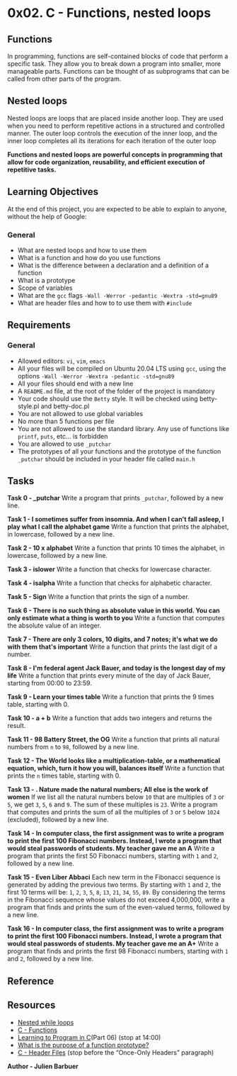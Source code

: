 # 0x02. C - Functions, nested loops

## Functions
In programming, functions are self-contained blocks of code that perform a specific task. They allow you to break down a program into smaller, more manageable parts. Functions can be thought of as subprograms that can be called from other parts of the program.


## Nested loops
Nested loops are loops that are placed inside another loop. They are used when you need to perform repetitive actions in a structured and controlled manner. The outer loop controls the execution of the inner loop, and the inner loop completes all its iterations for each iteration of the outer loop

**Functions and nested loops are powerful concepts in programming that allow for code organization, reusability, and efficient execution of repetitive tasks.**

## Learning Objectives
At the end of this project, you are expected to be able to explain to anyone, without the help of Google:

### General

 - What are nested loops and how to use them
 - What is a function and how do you use functions
 - What is the difference between a declaration and a definition of a function
 - What is a prototype
 - Scope of variables
 - What are the `gcc` flags `-Wall -Werror -pedantic -Wextra -std=gnu89`
 - What are header files and how to to use them with `#include`

## Requirements

### General
 - Allowed editors: `vi`, `vim`, `emacs`
 - All your files will be compiled on Ubuntu 20.04 LTS using `gcc`, using the options `-Wall -Werror -Wextra -pedantic -std=gnu89`
 - All your files should end with a new line
 - A `README.md` file, at the root of the folder of the project is mandatory
 - Your code should use the `Betty` style. It will be checked using betty-style.pl and betty-doc.pl
 - You are not allowed to use global variables
 - No more than 5 functions per file
 - You are not allowed to use the standard library. Any use of functions like `printf`, `puts`, etc… is forbidden
 - You are allowed to use `_putchar`
 - The prototypes of all your functions and the prototype of the function `_putchar` should be included in your header file called `main.h`

## Tasks

**Task 0 - _putchar**
Write a program that prints `_putchar`, followed by a new line.

**Task 1 - I sometimes suffer from insomnia. And when I can't fall asleep, I play what I call the alphabet game**
Write a function that prints the alphabet, in lowercase, followed by a new line.

**Task 2 - 10 x alphabet**
Write a function that prints 10 times the alphabet, in lowercase, followed by a new line.

**Task 3 - islower**
Write a function that checks for lowercase character.

**Task 4 - isalpha**
Write a function that checks for alphabetic character.

**Task 5 - Sign**
Write a function that prints the sign of a number.

**Task 6 - There is no such thing as absolute value in this world. You can only estimate what a thing is worth to you**
Write a function that computes the absolute value of an integer.

**Task 7 - There are only 3 colors, 10 digits, and 7 notes; it's what we do with them that's important**
Write a function that prints the last digit of a number.

**Task 8 - I'm federal agent Jack Bauer, and today is the longest day of my life**
Write a function that prints every minute of the day of Jack Bauer, starting from 00:00 to 23:59.

**Task 9 -  Learn your times table**
Write a function that prints the 9 times table, starting with 0.

**Task 10 - a + b**
Write a function that adds two integers and returns the result.

**Task 11 -  98 Battery Street, the OG**
Write a function that prints all natural numbers from `n` to `98`, followed by a new line.

**Task 12 - The World looks like a multiplication-table, or a mathematical equation, which, turn it how you will, balances itself**
Write a function that prints the `n` times table, starting with 0.

**Task 13 - . Nature made the natural numbers; All else is the work of women**
If we list all the natural numbers below `10` that are multiples of `3` or `5`, we get `3`, `5`, `6` and `9`. The sum of these multiples is `23`. Write a program that computes and prints the sum of all the multiples of `3` or `5` below `1024` (excluded), followed by a new line.

**Task 14 - In computer class, the first assignment was to write a program to print the first 100 Fibonacci numbers. Instead, I wrote a program that would steal passwords of students. My teacher gave me an A**
Write a program that prints the first 50 Fibonacci numbers, starting with `1` and `2`, followed by a new line.

**Task 15 - Even Liber Abbaci**
Each new term in the Fibonacci sequence is generated by adding the previous two terms. By starting with `1` and `2`, the first 10 terms will be: `1`, `2`, `3`, `5`, `8`, `13`, `21`, `34`, `55`, `89`. By considering the terms in the Fibonacci sequence whose values do not exceed 4,000,000, write a program that finds and prints the sum of the even-valued terms, followed by a new line.

**Task 16 - In computer class, the first assignment was to write a program to print the first 100 Fibonacci numbers. Instead, I wrote a program that would steal passwords of students. My teacher gave me an A+**
Write a program that finds and prints the first 98 Fibonacci numbers, starting with `1` and `2`, followed by a new line.

## Reference
## Resources
 - [Nested while loops](https://www.youtube.com/watch?v=Z3iGeQ1gIss)
 - [C - Functions](http://www.tutorialspoint.com/cprogramming/c_functions.htm)
 - [Learning to Program in C](https://www.youtube.com/watch?v=qMlnFwYdqIw)(Part 06) (stop at 14:00)
 - [What is the purpose of a function prototype?](https://www.geeksforgeeks.org/what-is-the-purpose-of-a-function-prototype/)
 - [C - Header Files](https://www.tutorialspoint.com/cprogramming/c_header_files.htm) (stop before the “Once-Only Headers” paragraph)






**Author - Julien Barbuer**
